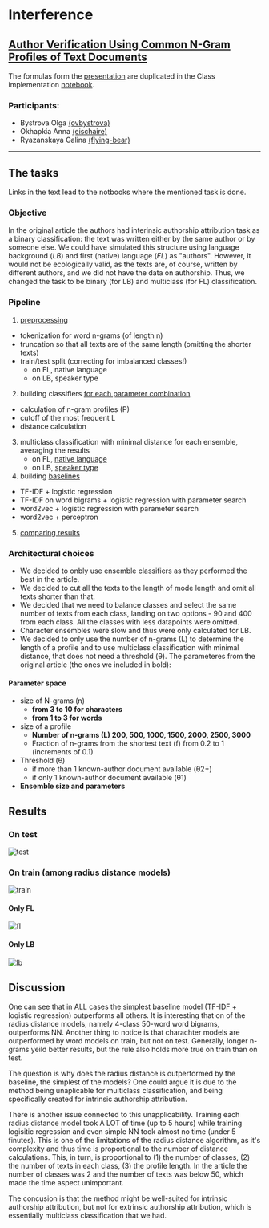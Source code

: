 # Interference

## [Author Verification Using Common N-Gram Profiles of Text Documents](https://www.aclweb.org/anthology/C14-1038.pdf)
The formulas form the [presentation](https://docs.google.com/presentation/d/1BZhBRqKzosFH2LZMjeQsJ-l_2NAoIszGsNeXn3zk0Z8/edit#slide=id.p) are duplicated in the Class implementation [notebook]((https://github.com/ovbystrova/Interference/blob/master/Class.ipynb)).


### Participants:
- Bystrova Olga [(ovbystrova)](https://github.com/ovbystrova) 
- Okhapkia Anna [(eischaire)](https://github.com/eischaire)
- Ryazanskaya Galina [(flying-bear)](https://github.com/flying-bear)


---
## The tasks
Links in the text lead to the notbooks where the mentioned task is done.
### Objective
In the original article the authors had interinsic authorship attribution task as a binary classification: the text was written either by the same author or by someone else. We could have simulated this structure using language background (*LB*) and first (native) language (*FL*) as "authors". However, it would not be ecologically valid, as the texts are, of course, written by different authors, and we did not have the data on authorship. Thus, we changed the task to be binary (for LB) and multiclass (for FL) classification.

### Pipeline
1. [preprocessing](https://github.com/ovbystrova/Interference/blob/master/JSON_Files.ipynb)
  - tokenization for word n-grams (of length n)
  - truncation so that all texts are of the same length (omitting the shorter texts)
  - train/test split  (correcting for imbalanced classes!)
    - on FL, native language
    - on LB, speaker type
2. building classifiers [for each parameter combination](https://github.com/ovbystrova/Interference/blob/master/Class.ipynb)
  - calculation of n-gram profiles (P)
  - cutoff of the most frequent L
  - distance calculation
3. multiclass classification with minimal distance for each ensemble, averaging the results
    - on FL, [native language](https://github.com/ovbystrova/Interference/blob/master/Language_Testing.ipynb)
    - on LB, [speaker type](https://github.com/ovbystrova/Interference/blob/master/LB_Testing.ipynb)
4. building [baselines](https://github.com/ovbystrova/Interference/blob/master/Baseline.ipynb)
  - TF-IDF + logistic regression
  - TF-IDF on word bigrams + logistic regression with parameter search
  - word2vec + logistic regression with parameter search
  - word2vec + perceptron 
5. [comparing results](https://github.com/ovbystrova/Interference/blob/master/Report.ipynb)

### Architectural choices
- We decided to onbly use ensemble classifiers as they performed the best in the article.
- We decided to cut all the texts to the length of mode length and omit all texts shorter than that.
- We decided that we need to balance classes and select the same number of texts from each class, landing on two options - 90 and 400 from each class. All the classes with less datapoints were omitted.
- Character ensembles were slow and thus were only calculated for LB.
- We decided to only use the number of n-grams (L) to determine the length of a profile and to use multiclass classification with minimal distance, that does not need a threshold (θ). The parameteres from the original article (the ones we included in bold):

#### **Parameter space**
- size of N-grams (n)
    - **from 3 to 10 for characters**
    - **from 1 to 3 for words**
- size of a profile 
    - **Number of n-grams (L) 200, 500, 1000, 1500, 2000, 2500, 3000**
    - Fraction of n-grams from the shortest text (f) from 0.2 to 1 (increments of 0.1)
- Threshold (θ)
  - if more than 1 known-author document available (θ2+)
  - if only 1 known-author document available (θ1)
- **Ensemble size and parameters**

## Results
### On test
![test](https://github.com/ovbystrova/Interference/raw/master/data/on_test.png)
### On train (among radius distance models)
![train](https://github.com/ovbystrova/Interference/raw/master/data/on_train.png)
#### Only FL
![fl](https://github.com/ovbystrova/Interference/raw/master/data/fl_only.png)
#### Only LB
![lb](https://github.com/ovbystrova/Interference/raw/master/data/lb_only.png)

## Discussion
One can see that in ALL cases the simplest baseline model (TF-IDF + logistic regression) outperforms all others.  It is interesting that on of the radius distance models, namely 4-class 50-word word bigrams, outperforms NN. Another thing to notice is that charachter models are outperformed by word models on train, but not on test. Generally, longer n-grams yeild better results, but the rule also holds more true on train than on test.

The question is why does the radius distance is outperformed by the baseline, the simplest of the models? One could argue it is due to the method being unaplicable for multiclass classification, and being specifically created for intrinsic authorship attribution. 

There is another issue connected to this unapplicability. Training each radius distance model took A LOT of time (up to 5 hours) while training logisitic regression and even simple NN took almost no time (under 5 finutes). This is one of the limitations of the radius distance algorithm, as it's complexity and thus time is proportional to the number of distance calculations. This, in turn, is proportional to (1) the number of classes, (2) the number of texts in each class, (3) the profile length. In the article the number of classes was 2 and the number of texts was below 50, which made the time aspect unimportant.

The concusion is that the method might be well-suited for intrinsic authorship attribution, but not for extrinsic authorship attribution, which is essentially multiclass classification that we had.
